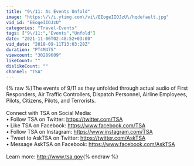 ```yaml
---
title: "9\/11: As Events Unfold"
image: "https:\/\/i.ytimg.com\/vi\/EEogeIIOJzU\/hqdefault.jpg"
vid_id: "EEogeIIOJzU"
categories: "Travel-Events"
tags: ["9\/11:","Events","Unfold"]
date: "2021-11-06T02:48:52+03:00"
vid_date: "2018-09-11T13:03:28Z"
duration: "PT4M47S"
viewcount: "30289609"
likeCount: ""
dislikeCount: ""
channel: "TSA"
---
```

{% raw %}The events of 9/11 as they unfolded through actual audio of First Responders, Air Traffic Controllers, Dispatch Personnel, Airline Employees, Pilots, Citizens, Pilots, and Terrorists.<br /><br />Connect with TSA on Social Media:<br />• Follow TSA on Twitter: <a rel="nofollow" target="blank" href="https://twitter.com/TSA">https://twitter.com/TSA</a><br />• Like TSA on Facebook: <a rel="nofollow" target="blank" href="https://www.facebook.com/TSA">https://www.facebook.com/TSA</a><br />• Follow TSA on Instagram: <a rel="nofollow" target="blank" href="https://www.instagram.com/TSA">https://www.instagram.com/TSA</a><br />• Tweet to AskTSA on Twitter: <a rel="nofollow" target="blank" href="https://twitter.com/AskTSA">https://twitter.com/AskTSA</a><br />• Message AskTSA on Facebook: <a rel="nofollow" target="blank" href="https://www.facebook.com/AskTSA">https://www.facebook.com/AskTSA</a><br /><br />Learn more: <a rel="nofollow" target="blank" href="http://www.tsa.gov">http://www.tsa.gov</a>{% endraw %}
